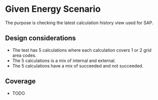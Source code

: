 # Given Energy Scenario

The purpose is checking the latest calculation history view used for SAP.

## Design considerations

- The test has 5 calculations where each calculation covers 1 or 2 grid area codes.
- The 5 calculations is a mix of internal and external.
- The 5 calculations have a mix of succeeded and not succeeded.

## Coverage

- TODO